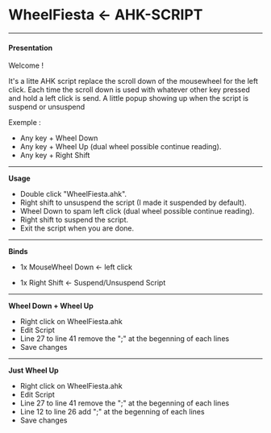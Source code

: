 # WheelFiesta <- AHK-SCRIPT 
------------------------------------------------------------------------------------------
#### **Presentation**


Welcome ! 

It's a litte AHK script replace the scroll down of the mousewheel for the left click. Each time the scroll down is used with whatever other key pressed and hold a left click is send.
A little popup showing up when the script is suspend or unsuspend

Exemple : 
+ Any key + Wheel Down 
+ Any key + Wheel Up (dual wheel possible continue reading).
+ Any key + Right Shift

------------------------------------------------------------------------------------------
**Usage**


+ Double click "WheelFiesta.ahk".
+ Right shift to unsuspend the script (I made it suspended by default).
+ Wheel Down to spam left click (dual wheel possible continue reading).
+ Right shift to suspend the script.
+ Exit the script when you are done.



------------------------------------------------------------------------------------------
**Binds**


+ 1x MouseWheel Down <- left click 

+ 1x Right Shift     <- Suspend/Unsuspend Script

------------------------------------------------------------------------------------------
**Wheel Down + Wheel Up**


+ Right click on WheelFiesta.ahk
+ Edit Script
+ Line 27 to line 41 remove the ";" at the begenning of each lines
+ Save changes
------------------------------------------------------------------------------------------
**Just Wheel Up** 


+ Right click on WheelFiesta.ahk
+ Edit Script
+ Line 27 to line 41 remove the ";" at the begenning of each lines
+ Line 12 to line 26 add ";" at the begenning of each lines
+ Save changes
